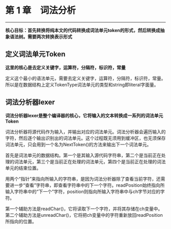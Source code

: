 # 第 1 章　词法分析
***
**核心目标：首先转换将纯本文的代码转换成词法单元token的形式，然后转换成抽象语法树。需要两次转换表示形式**
## 定义词法单元Token
**这里的核心是去定义关键字，运算符，分隔符，标识符，常量**

定义这个最小的语法单元，需要去定义关键字，运算符，分隔符，标识符，常量。所以是在数据结构上定义TokenType词法单元的类型和string即literal字面量。

## 词法分析器lexer
**词法分析器lexer是整个编译器的核心，它将输入的文本转换成一系列的词法单元Token**

词法分析器将源代码作为输入，并输出对应的词法单元。词法分析器会遍历输入的字符，然后逐个输出识别出的词法单元。这个过程既无须用到缓冲区，也无须保存词法单元，只会用到一个名为NextToken()的方法来输出下一个词法单元。

首先是词法单元的数据结构。第一个是其输入源代码字符串，第二个是当前正在处理的词法单元，第三个是当前正在处理的词法单元，第四个是当前正在处理的词法单元的结束位置。

用两个“指针”来指向所输入的字符串，是因为词法分析器除了查看当前字符，还需要进一步“查看”字符串，即查看字符串中的下一个字符。readPosition始终指向所输入字符串中的“下一个”字符，position则指向所输入字符串中与ch字节对应的字符。

第一个辅助方法是readChar()，它将读取下一个字符，并将其存储在ch变量中。第二个辅助方法是unreadChar()，它将把ch变量中的字符重新放回readPosition所指向的位置。